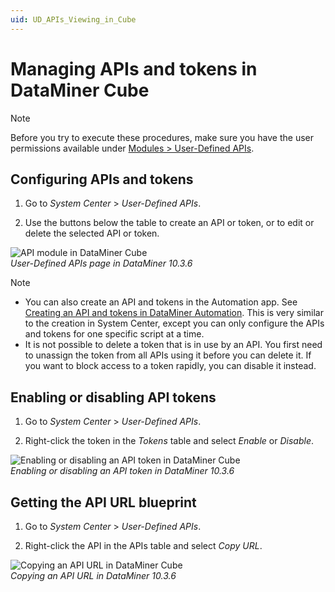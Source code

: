 ```yaml
---
uid: UD_APIs_Viewing_in_Cube
---
```


# Managing APIs and tokens in DataMiner Cube

> [!NOTE]
> Before you try to execute these procedures, make sure you have the user permissions available under [Modules > User-Defined APIs](xref:DataMiner_user_permissions#modules--user-defined-apis).

## Configuring APIs and tokens

1. Go to *System Center* > *User-Defined APIs*.

1. Use the buttons below the table to create an API or token, or to edit or delete the selected API or token.

![API module in DataMiner Cube](~/user-guide/images/UDAPIS_Client_API_Module.png)<br>
*User-Defined APIs page in DataMiner 10.3.6*

> [!NOTE]
>
> - You can also create an API and tokens in the Automation app. See [Creating an API and tokens in DataMiner Automation](xref:UD_APIs_Define_New_API#creating-an-api-and-tokens-in-dataminer-automation). This is very similar to the creation in System Center, except you can only configure the APIs and tokens for one specific script at a time.
> - It is not possible to delete a token that is in use by an API. You first need to unassign the token from all APIs using it before you can delete it. If you want to block access to a token rapidly, you can disable it instead.

## Enabling or disabling API tokens

1. Go to *System Center* > *User-Defined APIs*.

1. Right-click the token in the *Tokens* table and select *Enable* or *Disable*.

![Enabling or disabling an API token in DataMiner Cube](~/user-guide/images/UDAPIS_DisableToken.png)<br>
*Enabling or disabling an API token in DataMiner 10.3.6*

## Getting the API URL blueprint

1. Go to *System Center* > *User-Defined APIs*.

1. Right-click the API in the APIs table and select *Copy URL*.

![Copying an API URL in DataMiner Cube](~/user-guide/images/UDAPIS_CopyAPIURL.png)<br>
*Copying an API URL in DataMiner 10.3.6*
